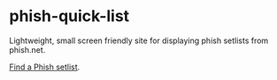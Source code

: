 phish-quick-list
================

Lightweight, small screen friendly site for displaying phish setlists from phish.net.

[Find a Phish setlist](http://rawr.gr/pql).